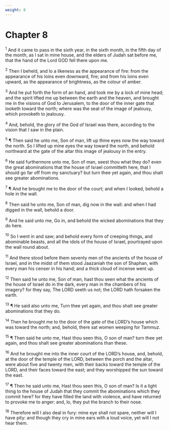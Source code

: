 ```yaml
---
weight: 8
---
```


# Chapter 8

<sup>1</sup> And it came to pass in the sixth year, in the sixth month, in the fifth day of the month, as I sat in mine house, and the elders of Judah sat before me, that the hand of the Lord GOD fell there upon me. 

<sup>2</sup> Then I beheld, and lo a likeness as the appearance of fire: from the appearance of his loins even downward, fire; and from his loins even upward, as the appearance of brightness, as the colour of amber. 

<sup>3</sup> And he put forth the form of an hand, and took me by a lock of mine head; and the spirit lifted me up between the earth and the heaven, and brought me in the visions of God to Jerusalem, to the door of the inner gate that looketh toward the north; where was the seat of the image of jealousy, which provoketh to jealousy. 

<sup>4</sup> And, behold, the glory of the God of Israel was there, according to the vision that I saw in the plain. 

<sup>5</sup> ¶ Then said he unto me, Son of man, lift up thine eyes now the way toward the north. So I lifted up mine eyes the way toward the north, and behold northward at the gate of the altar this image of jealousy in the entry. 

<sup>6</sup> He said furthermore unto me, Son of man, seest thou what they do? even the great abominations that the house of Israel committeth here, that I should go far off from my sanctuary? but turn thee yet again, and thou shalt see greater abominations. 

<sup>7</sup> ¶ And he brought me to the door of the court; and when I looked, behold a hole in the wall. 

<sup>8</sup> Then said he unto me, Son of man, dig now in the wall: and when I had digged in the wall, behold a door. 

<sup>9</sup> And he said unto me, Go in, and behold the wicked abominations that they do here. 

<sup>10</sup> So I went in and saw; and behold every form of creeping things, and abominable beasts, and all the idols of the house of Israel, pourtrayed upon the wall round about. 

<sup>11</sup> And there stood before them seventy men of the ancients of the house of Israel, and in the midst of them stood Jaazaniah the son of Shaphan, with every man his censer in his hand; and a thick cloud of incense went up. 

<sup>12</sup> Then said he unto me, Son of man, hast thou seen what the ancients of the house of Israel do in the dark, every man in the chambers of his imagery? for they say, The LORD seeth us not; the LORD hath forsaken the earth. 

<sup>13</sup> ¶ He said also unto me, Turn thee yet again, and thou shalt see greater abominations that they do. 

<sup>14</sup> Then he brought me to the door of the gate of the LORD’s house which was toward the north; and, behold, there sat women weeping for Tammuz. 

<sup>15</sup> ¶ Then said he unto me, Hast thou seen this, O son of man? turn thee yet again, and thou shalt see greater abominations than these. 

<sup>16</sup> And he brought me into the inner court of the LORD’s house, and, behold, at the door of the temple of the LORD, between the porch and the altar, were about five and twenty men, with their backs toward the temple of the LORD, and their faces toward the east; and they worshipped the sun toward the east. 

<sup>17</sup> ¶ Then he said unto me, Hast thou seen this, O son of man? Is it a light thing to the house of Judah that they commit the abominations which they commit here? for they have filled the land with violence, and have returned to provoke me to anger: and, lo, they put the branch to their nose. 

<sup>18</sup> Therefore will I also deal in fury: mine eye shall not spare, neither will I have pity: and though they cry in mine ears with a loud voice, yet will I not hear them. 


